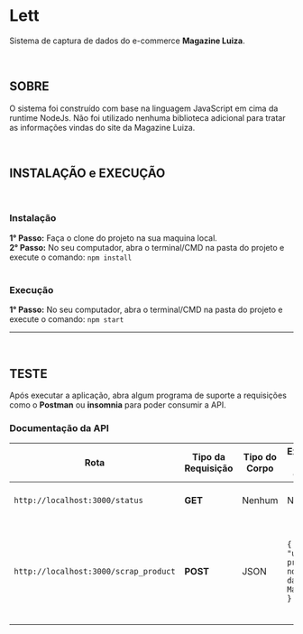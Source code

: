 # Lett

Sistema de captura de dados do e-commerce **Magazine Luiza**.

<br>

## SOBRE <br>

O sistema foi construído com base na linguagem JavaScript em cima da runtime NodeJs. Não foi utilizado nenhuma biblioteca adicional para tratar as informações vindas do site da Magazine Luiza.

<br>

## INSTALAÇÃO e EXECUÇÃO

<br>

### **Instalação**

**1° Passo:** Faça o clone do projeto na sua maquina local. <br>
**2° Passo:** No seu computador, abra o terminal/CMD na pasta do projeto e execute o comando: `npm install`<br>
<br>

### **Execução**

**1° Passo:** No seu computador, abra o terminal/CMD na pasta do projeto e execute o comando: `npm start`

---

<br>

## TESTE

Após executar a aplicação, abra algum programa de suporte a requisições como o **Postman** ou **insomnia** para poder consumir a API.
<br>

### Documentação da API

| Rota                                  | Tipo da Requisição | Tipo do Corpo | Exemplo do corpo                                | Tipo de Resposta | Descrição                                                                     |
| ------------------------------------- | ------------------ | ------------- | ----------------------------------------------- | ---------------- | ----------------------------------------------------------------------------- |
| `http://localhost:3000/status`        | **GET**            | Nenhum        | Nenhum                                          | texto            | Rota que retorna um 'ok' em txt                                               |
| `http://localhost:3000/scrap_product` | **POST**           | JSON          | `{ "url": "url do produto no site da MagaLu" }` | JSON             | Rota que retorna um arquivo no formato JSON contendo as infomações do produto |
